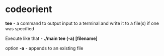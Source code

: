 # codeorient

**tee** - a command to output input to a terminal and write it to a file(s) if one was specified

Execute like that - **./main tee (-a) [filename]**

option **-a** - appends to an existing file
